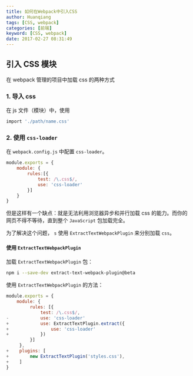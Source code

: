 ```yaml
---
title: 如何在Webpack中引入CSS
author: Huanqiang
tags: [CSS, webpack]
categories: [前端]
keyword: [CSS, webpack]
date: 2017-02-27 08:31:49
---
```


## 引入 CSS 模块

在 webpack 管理的项目中加载 css 的两种方式

<!-- more -->

### 1. 导入 css

在 js 文件（模块）中，使用

```bash
import './path/name.css'
```

### 2. 使用 `css-loader`

在 `webpack.config.js` 中配置 `css-loader`。

```javascript
module.exports = {
	module: {
		rules:[{
			test: /\.css$/,
			use: 'css-loader'
		}]
	}
}
```

但是这样有一个缺点：就是无法利用浏览器异步和并行加载 css 的能力。而你的网页不得不等待，直到整个 `JavaScript` 包加载完全。

为了解决这个问题， `s` 使用 `ExtractTextWebpackPlugin` 来分别加载 `css`。

#### 使用 `ExtractTextWebpackPlugin`

加载 `ExtractTextWebpackPlugin` 包：

```bash
npm i --save-dev extract-text-webpack-plugin@beta
```

使用 `ExtractTextWebpackPlugin` 的方法：

```javascript
module.exports = {
    module: {
         rules: [{
             test: /\.css$/,
-            use: 'css-loader'
+            use: ExtractTextPlugin.extract({
+                use: 'css-loader'
+            })
         }]
     },
+    plugins: [
+        new ExtractTextPlugin('styles.css'),
+    ]
}
```